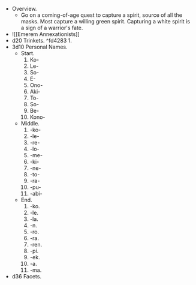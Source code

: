 + Overview.
	+ Go on a coming-of-age quest to capture a spirit, source of all the masks. Most capture a willing green spirit. Capturing a white spirit is a sign of a warrior's fate.
+ ![[Emerem Annexationists]]
+ d20 Trinkets. ^fd4283
	1. 
+ 3d10 Personal Names.
	+ Start.
		1. Ko-
		3. Le-
		2. So-
		3. E-
		4. Ono-
		5. Aki-
		6. To-
		7. So-
		9. Be-
		8. Kono-
	+ Middle.
		1. -ko-
		3. -le-
		2. -re-
		3. -lo-
		4. -me-
		5. -ki-
		6. -ne-
		7. -to-
		8. -ra-
		9. -pu-
		10. -abi-
	+ End.
		1. -ko.
		3. -le.
		4. -la.
		5. -n.
		6. -ro.
		7. -ra.
		8. -ren.
		9. -pi.
		10. -ek.
		11. -a.
		12. -ma.
+ d36 Facets.